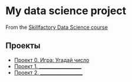 # My data science project

From the [Skillfactory Data Science course](https://skillfactory.ru/data-science) 

## Проекты

* [Проект 0. Игра: Угадай число](https://github.com/denisrepkin/first-attempts/tree/main/project_0)
* [Проект 1. __________________](_____)
* [Проект 2. __________________](_____)